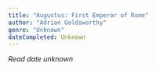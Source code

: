 ```yaml
---
title: "Augustus: First Emperor of Rome"
author: "Adrian Goldsworthy"
genre: "Unknown"
dateCompleted: Unknown
---
```


*Read date unknown*

